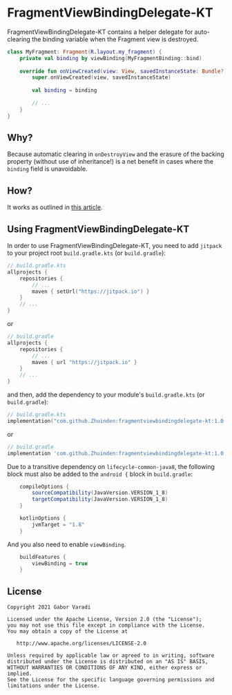 # FragmentViewBindingDelegate-KT

FragmentViewBindingDelegate-KT contains a helper delegate for auto-clearing the binding variable when the Fragment view is destroyed.

``` kotlin
class MyFragment: Fragment(R.layout.my_fragment) {
    private val binding by viewBinding(MyFragmentBinding::bind)
    
    override fun onViewCreated(view: View, savedInstanceState: Bundle?) {
        super.onViewCreated(view, savedInstanceState)
        
        val binding = binding
        
        // ...
    }
}
```

## Why?

Because automatic clearing in `onDestroyView` and the erasure of the backing property (without use of inheritance!) is a net benefit in cases where the `binding` field is unavoidable.

## How?

It works as outlined in [this article](https://medium.com/@Zhuinden/simple-one-liner-viewbinding-in-fragments-and-activities-with-kotlin-961430c6c07c).

## Using FragmentViewBindingDelegate-KT

In order to use FragmentViewBindingDelegate-KT, you need to add `jitpack` to your project root `build.gradle.kts`
(or `build.gradle`):

``` kotlin
// build.gradle.kts
allprojects {
    repositories {
        // ...
        maven { setUrl("https://jitpack.io") }
    }
    // ...
}
```

or

``` groovy
// build.gradle
allprojects {
    repositories {
        // ...
        maven { url "https://jitpack.io" }
    }
    // ...
}
```

and then, add the dependency to your module's `build.gradle.kts` (or `build.gradle`):

``` kotlin
// build.gradle.kts
implementation("com.github.Zhuinden:fragmentviewbindingdelegate-kt:1.0.0")
```

or

``` groovy
// build.gradle
implementation 'com.github.Zhuinden:fragmentviewbindingdelegate-kt:1.0.0'
```

Due to a transitive dependency on `lifecycle-common-java8`, the following block must also be added to the `android {` block in `build.gradle`:

``` groovy
    compileOptions {
        sourceCompatibility(JavaVersion.VERSION_1_8)
        targetCompatibility(JavaVersion.VERSION_1_8)
    }

    kotlinOptions {
        jvmTarget = "1.8"
    }
```

And you also need to enable `viewBinding`.

``` groovy
    buildFeatures {
        viewBinding = true
    }
```

## License

    Copyright 2021 Gabor Varadi

    Licensed under the Apache License, Version 2.0 (the "License");
    you may not use this file except in compliance with the License.
    You may obtain a copy of the License at

       http://www.apache.org/licenses/LICENSE-2.0

    Unless required by applicable law or agreed to in writing, software
    distributed under the License is distributed on an "AS IS" BASIS,
    WITHOUT WARRANTIES OR CONDITIONS OF ANY KIND, either express or implied.
    See the License for the specific language governing permissions and
    limitations under the License.
